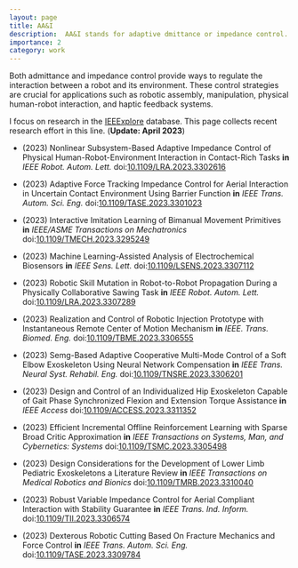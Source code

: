 ```yaml
---
layout: page
title: AA&I
description:  AA&I stands for adaptive dmittance or impedance control. It can achieve desired behavior between a robot and its environment.
importance: 2
category: work
---
```

Both admittance and impedance control provide ways to regulate the interaction between a robot and its environment. These control strategies are crucial for applications such as robotic assembly, manipulation, physical human-robot interaction, and haptic feedback systems.

I focus on research in the [IEEExplore](IEEExplore.ieee.org/Xplore/home.jsp) database. This page collects recent research effort in this line. (**Update: April 2023**)


- (2023) Nonlinear Subsystem-Based Adaptive Impedance Control of Physical Human-Robot-Environment Interaction in Contact-Rich Tasks **in** *IEEE Robot. Autom. Lett.* doi:[10.1109/LRA.2023.3302616](https://ieeexplore.ieee.org/document/10210088/)

- (2023) Adaptive Force Tracking Impedance Control for Aerial Interaction in Uncertain Contact Environment Using Barrier Function **in** *IEEE Trans. Autom. Sci. Eng.* doi:[10.1109/TASE.2023.3301023](https://ieeexplore.ieee.org/document/10214199)

- (2023) Interactive Imitation Learning of Bimanual Movement Primitives **in** *IEEE/ASME Transactions on Mechatronics* doi:[10.1109/TMECH.2023.3295249](https://ieeexplore.ieee.org/document/10215052)

- (2023) Machine Learning-Assisted Analysis of Electrochemical Biosensors **in** *IEEE Sens. Lett.* doi:[10.1109/LSENS.2023.3307112](https://ieeexplore.ieee.org/document/10225266/)

- (2023) Robotic Skill Mutation in Robot-to-Robot Propagation During a Physically Collaborative Sawing Task **in** *IEEE Robot. Autom. Lett.* doi:[10.1109/LRA.2023.3307289](https://ieeexplore.ieee.org/document/10225643/)

- (2023) Realization and Control of Robotic Injection Prototype with Instantaneous Remote Center of Motion Mechanism **in** *IEEE. Trans. Biomed. Eng.* doi:[10.1109/TBME.2023.3306555](https://ieeexplore.ieee.org/document/10224338/)

- (2023) Semg-Based Adaptive Cooperative Multi-Mode Control of a Soft Elbow Exoskeleton Using Neural Network Compensation **in** *IEEE Trans. Neural Syst. Rehabil. Eng.* doi:[10.1109/TNSRE.2023.3306201](https://ieeexplore.ieee.org/document/10223417/)

- (2023) Design and Control of an Individualized Hip Exoskeleton Capable of Gait Phase Synchronized Flexion and Extension Torque Assistance **in** *IEEE Access* doi:[10.1109/ACCESS.2023.3311352](https://ieeexplore.ieee.org/document/10237205/)

- (2023) Efficient Incremental Offline Reinforcement Learning with Sparse Broad Critic Approximation **in** *IEEE Transactions on Systems, Man, and Cybernetics: Systems* doi:[10.1109/TSMC.2023.3305498](https://ieeexplore.ieee.org/document/10237205/)

- (2023) Design Considerations for the Development of Lower Limb Pediatric Exoskeletons a Literature Review **in** *IEEE Transactions on Medical Robotics and Bionics* doi:[10.1109/TMRB.2023.3310040](https://ieeexplore.ieee.org/document/10237294)

- (2023) Robust Variable Impedance Control for Aerial Compliant Interaction with Stability Guarantee **in** *IEEE Trans. Ind. Inform.* doi:[10.1109/TII.2023.3306574](https://ieeexplore.ieee.org/document/10236914/)

- (2023) Dexterous Robotic Cutting Based On Fracture Mechanics and Force Control **in** *IEEE Trans. Autom. Sci. Eng.* doi:[10.1109/TASE.2023.3309784](https://ieeexplore.ieee.org/document/10246024/)